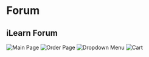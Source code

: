 # Forum
## **iLearn Forum**


![Main Page](serafeim2/screenshot/Screenshot%202023-09-14%20091635.png)
![Order Page](serafeim2/screenshot/Screenshot%202023-09-14%20091808.png)
![Dropdown Menu](serafeim2/screenshot/Screenshot%202023-09-14%20091905.png)
![Cart](serafeim2/screenshot/Screenshot%202023-09-14%20091930.png)


